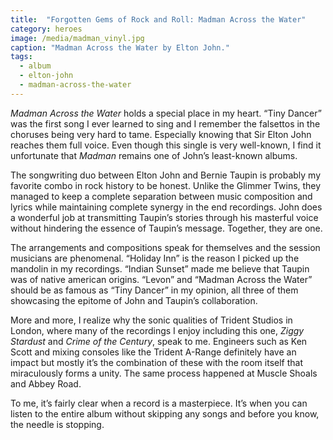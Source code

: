 ```yaml
---
title:  "Forgotten Gems of Rock and Roll: Madman Across the Water"
category: heroes
image: /media/madman_vinyl.jpg
caption: "Madman Across the Water by Elton John."
tags:
  - album
  - elton-john
  - madman-across-the-water
---
```


_Madman Across the Water_ holds a special place in my heart. “Tiny Dancer” was the first song I ever learned to sing and I remember the falsettos in the choruses being very hard to tame. Especially knowing that Sir Elton John reaches them full voice. Even though this single is very well-known, I find it unfortunate that _Madman_ remains one of John’s least-known albums.

The songwriting duo between Elton John and Bernie Taupin is probably my favorite combo in rock history to be honest. Unlike the Glimmer Twins, they managed to keep a complete separation between music composition and lyrics while maintaining complete synergy in the end recordings. John does a wonderful job at transmitting Taupin’s stories through his masterful voice without hindering the essence of Taupin’s message. Together, they are one.

The arrangements and compositions speak for themselves and the session musicians are phenomenal. “Holiday Inn” is the reason I picked up the mandolin in my recordings. “Indian Sunset” made me believe that Taupin was of native american origins. “Levon” and “Madman Across the Water” should be as famous as “Tiny Dancer” in my opinion, all three of them showcasing the epitome of John and Taupin’s collaboration.

More and more, I realize why the sonic qualities of Trident Studios in London, where many of the recordings I enjoy including this one, _Ziggy Stardust_ and _Crime of the Century_, speak to me. Engineers such as Ken Scott and mixing consoles like the Trident A-Range definitely have an impact but mostly it’s the combination of these with the room itself that miraculously forms a unity. The same process happened at Muscle Shoals and Abbey Road.

To me, it’s fairly clear when a record is a masterpiece. It’s when you can listen to the entire album without skipping any songs and before you know, the needle is stopping.
